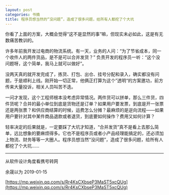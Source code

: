 ```yaml
---
layout: post
categories: 书摘
title: 程序员想当然的“没问题”，造成了很多问题，给所有人都挖了个大坑
---
```


你看了上面的方案，大概会觉得“这不是显然的事”嘛，但现实未必如此，这是有无数痛苦教训的。

许多年前我开发过电商的物流系统。有一天，业务的人问：“为了节省成本，同一个收件人的两件货品，是不是可以合并发货？” 负责开发的程序员一听：“这个没问题呀，这个简单，我马上就可以做好”。

没两天真的就开发完成了，拣货、打包、出仓、挂号分配和录入，确实都没有问题，于是顺利上线。刚开始一切正常，他俩正打算为这个”透明“的方案邀功，前方传来大量投诉，相关人员叫苦不迭。

一问才发现，这个工程师根本没考虑异常情况。两件货可以拼单，那么三件货，四件货呢？合并的最小单位到底是货物还是订单？如果用户要发票，到底是开一张票还是两张票？和供应商结算的时候，运费怎么分摊？最麻烦的是逆向流程——如果用户要针对其中某件商品退款或者退货，到底要如何操作？费用又如何计算？ 

轻率决定的后果就是，一定要踩了大坑才知道，“合并发货”真不是看上去那么简单，远比想象的要麻烦得多。它也不是程序员或者小产品经理能搞定的，还必须加上物流、财务等等一大圈人。程序员想当然“没问题”，造成了很多问题，给所有人都挖了个大坑……

---

从软件设计角度看携号转网

余晟以为  2019-01-15

[https://mp.weixin.qq.com/s/Rr4KsCXbseP3MaST5xcQUg](https://mp.weixin.qq.com/s/Rr4KsCXbseP3MaST5xcQUg)